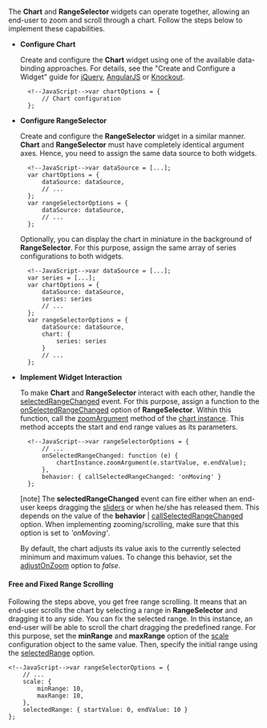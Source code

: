 The **Chart** and **RangeSelector** widgets can operate together, allowing an end-user to zoom and scroll through a chart. Follow the steps below to implement these capabilities.

- **Configure Chart**     

    Create and configure the **Chart** widget using one of the available data-binding approaches. For details, see the "Create and Configure a Widget" guide for [jQuery](/concepts/20%20Data%20Visualization/05%20Basics/10%20Widget%20Basics%20-%20jQuery/01%20Create%20and%20Configure%20a%20Widget.md '/Documentation/Guide/Data_Visualization/Basics/Widget_Basics_-_jQuery/#Create_and_Configure_a_Widget'), [AngularJS](/concepts/20%20Data%20Visualization/05%20Basics/20%20Widget%20Basics%20-%20AngularJS/01%20Create%20and%20Configure%20a%20Widget.md '/Documentation/Guide/Data_Visualization/Basics/Widget_Basics_-_AngularJS/#Create_and_Configure_a_Widget') or [Knockout](/concepts/20%20Data%20Visualization/05%20Basics/30%20Widget%20Basics%20-%20Knockout/01%20Create%20and%20Configure%20a%20Widget.md '/Documentation/Guide/Data_Visualization/Basics/Widget_Basics_-_Knockout/#Create_and_Configure_a_Widget').

        <!--JavaScript-->var chartOptions = {
            // Chart configuration
        };
        
- **Configure RangeSelector**     

    Create and configure the **RangeSelector** widget in a similar manner. **Chart** and **RangeSelector** must have completely identical argument axes. Hence, you need to assign the same data source to both widgets.
        
        <!--JavaScript-->var dataSource = [...];
        var chartOptions = {
            dataSource: dataSource,
            // ...
        };
        var rangeSelectorOptions = {
            dataSource: dataSource,
            // ...
        };
        
    Optionally, you can display the chart in miniature in the background of **RangeSelector**. For this purpose, assign the same array of series configurations to both widgets.

        <!--JavaScript-->var dataSource = [...];
        var series = [...];
        var chartOptions = {
            dataSource: dataSource,
            series: series
            // ...
        };
        var rangeSelectorOptions = {
            dataSource: dataSource,
            chart: {
                series: series    
            }
            // ...
        };
        
- **Implement Widget Interaction**      

    To make **Chart** and **RangeSelector** interact with each other, handle the [selectedRangeChanged](/api-reference/20%20Data%20Visualization%20Widgets/25%20dxRangeSelector/4%20Events/selectedRangeChanged.md '/Documentation/ApiReference/Data_Visualization_Widgets/dxRangeSelector/Events/#selectedRangeChanged') event. For this purpose, assign a function to the [onSelectedRangeChanged](/api-reference/20%20Data%20Visualization%20Widgets/25%20dxRangeSelector/1%20Configuration/onSelectedRangeChanged.md '/Documentation/ApiReference/Data_Visualization_Widgets/dxRangeSelector/Configuration/#onSelectedRangeChanged') option of **RangeSelector**. Within this function, call the [zoomArgument](/api-reference/20%20Data%20Visualization%20Widgets/10%20dxChart/3%20Methods/zoomArgument(startValue_endValue).md '/Documentation/ApiReference/Data_Visualization_Widgets/dxChart/Methods/#zoomArgumentstartValue_endValue') method of the [chart instance](/api-reference/10%20UI%20Widgets/Component/3%20Methods/instance().md '/Documentation/ApiReference/Data_Visualization_Widgets/dxChart/Methods/#instance'). This method accepts the start and end range values as its parameters.

        <!--JavaScript-->var rangeSelectorOptions = {
            // ...
            onSelectedRangeChanged: function (e) {
                chartInstance.zoomArgument(e.startValue, e.endValue);
            },
            behavior: { callSelectedRangeChanged: 'onMoving' }
        };
        
    [note] The **selectedRangeChanged** event can fire either when an end-user keeps dragging the [sliders](/concepts/20%20Data%20Visualization/30%20RangeSelector/10%20RangeSelector%20Elements/20%20Sliders.md '/Documentation/Guide/Data_Visualization/RangeSelector/RangeSelector_Elements/#Sliders') or when he/she has released them. This depends on the value of the **behavior** | [callSelectedRangeChanged](/api-reference/20%20Data%20Visualization%20Widgets/25%20dxRangeSelector/1%20Configuration/behavior/callSelectedRangeChanged.md '/Documentation/ApiReference/Data_Visualization_Widgets/dxRangeSelector/Configuration/behavior/#callSelectedRangeChanged') option. When implementing zooming/scrolling, make sure that this option is set to *'onMoving'*.

    By default, the chart adjusts its value axis to the currently selected minimum and maximum values. To change this behavior, set the [adjustOnZoom](/api-reference/20%20Data%20Visualization%20Widgets/10%20dxChart/1%20Configuration/adjustOnZoom.md '/Documentation/ApiReference/Data_Visualization_Widgets/dxChart/Configuration/#adjustOnZoom') option to *false*.
    
<h4>Free and Fixed Range Scrolling</h4>

Following the steps above, you get free range scrolling. It means that an end-user scrolls the chart by selecting a range in **RangeSelector** and dragging it to any side. You can fix the selected range. In this instance, an end-user will be able to scroll the chart dragging the predefined range. For this purpose, set the **minRange** and **maxRange** option of the [scale](/api-reference/20%20Data%20Visualization%20Widgets/25%20dxRangeSelector/1%20Configuration/scale '/Documentation/ApiReference/Data_Visualization_Widgets/dxRangeSelector/Configuration/scale/') configuration object to the same value. Then, specify the initial range using the [selectedRange](/api-reference/20%20Data%20Visualization%20Widgets/25%20dxRangeSelector/1%20Configuration/selectedRange '/Documentation/ApiReference/Data_Visualization_Widgets/dxRangeSelector/Configuration/selectedRange/') option.

    <!--JavaScript-->var rangeSelectorOptions = {
        // ...
        scale: {
            minRange: 10,
            maxRange: 10,
        },
        selectedRange: { startValue: 0, endValue: 10 }      
    };